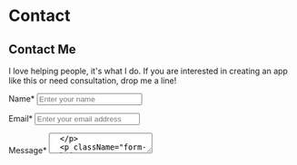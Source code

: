# Contact

## Contact Me

I love helping people, it's what I do. If you are interested in creating an app like this or need consultation, drop me a line!

<form id="contact-form">
  <p className="contact-form-name">
    <label for="form-name">
      Name<span className="required">*</span>
    </label>
    <input id="form-name" name="form-name" title="Name" type="text" placeholder="Enter your name" required aria-required="true" />
  </p>
  <p className="contact-form-email">
    <label for="form-email">
      Email<span className="required">*</span>
    </label>
    <input id="form-email" name="form-email" title="Email" type="email" placeholder="Enter your email address" required aria-required="true" />
  </p>
  <p className="contact-form-message">
    <label for="form-message">
      Message<span class="required">*</span>
    </label>
    <textarea id="form-message" name="form-message" className="form-message" title="Message" type="textarea" placeholder="Enter your message" required  aria-required="true" />
  </p>
  <p className="form-submit">
    <input type="submit" id="contact-submit" name="contact-submit" value="Submit" />
  </p>
</form>